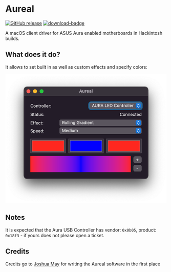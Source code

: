 # Aureal


[![GitHub release](https://img.shields.io/github/release/Aluveitie/Aureal?include_prereleases=&sort=semver&color=blue)](https://github.com/Aluveitie/Aureal/releases/) [![download-badge](https://img.shields.io/github/downloads/aluveitie/Aureal/total.svg?style=flat-square "Download status")](https://github.com/aluveitie/Aureal/releases/latest "Download status")

A macOS client driver for ASUS Aura enabled motherboards in Hackintosh builds.

## What does it do?

It allows to set built in as well as custom effects and specify colors:

![screenshot.png](Aureal.png)


## Notes
It is expected that the Aura USB Controller has vendor: `0x0b05`, product: `0x18f3` - if yours does not please open a ticket.


## Credits

Credits go to [Joshua May](https://github.com/notjosh) for writing the Aureal software in the first place
